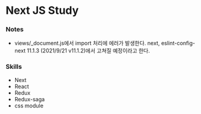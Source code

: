 # Next JS Study

### Notes

- views/\_document.js에서 import 처리에 에러가 발생한다.
  next, eslint-config-next 11.1.3 (2021/9/21 v11.1.2)에서 고쳐질 예정이라고 한다.

### Skills

- Next
- React
- Redux
- Redux-saga
- css module
